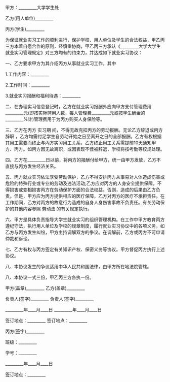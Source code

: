 
 


甲方：_________大学学生处


乙方(用人单位)_________


丙方(学生)_________


为保证就业实习工作的顺利进行，保护学校、用人单位及学生的合法权益，甲乙丙三方本着自愿合作的原则，经慎重协商，甲乙丙三方承认《_________大学大学生就业实习管理规定》对三方均有的约束力，并达成如下就业实习协议：


一、乙方要求甲方为其介绍丙方从事就业实习工作，其中


1.工作内容：_________


2.工作时间：_________


3.就业实习报酬和福利待遇：_________


二、在办理实习信息登记时，乙方在就业实习报酬外应向甲方支付管理费用_________元(即按实际聘用人数，每人管理费_________元或按学生酬金的_________%计)管理费用于为丙方购买人身保险等。


三、乙方在丙方
实习期
间，不得无故克扣丙方的劳动报酬。无论乙方辞退或丙方
辞职
，乙方均需付足学生自劳动开始之日至离开之日的全部报酬。乙方有权根据其用工需要而终止与丙方实习用工关系，乙方终止用工关系需提前10天通知甲方、丙方。如丙方因无故离职，或因表现不佳被辞退，学校将按考勤等校规处理。


四、乙方在_________日以前，将丙方的报酬付给甲方，统一由甲方发放，乙方不直接与丙方发生经济关系。


五、丙方就业实习依法享受劳动保护，乙方不得安排丙方从事易对人体造成伤害或危险的特殊行业或专业的劳动及违法活动;乙方应对丙方的人身安全提供保障，不得损害或变相损害丙方在劳动保护方面的合法权益。否则，造成的后果由乙方负责。但是，甲方应为丙方提供相应的医疗保障，乙方对丙方的医疗不承担责任。在工作期间，乙方对丙方的故意行为造成的自身人身伤害事故不负责任。有关劳动保护的其他内容参照
劳动法
的有关规定执行。


六、甲方是具体负责指导大学生就业实习的组织管理机构。在工作中甲方教育丙方遵纪守法，执行用人单位及学校的规章制度，履行就业实习协议中的各项义务，如乙方与丙方发生纠纷，甲方主持调解双方的争议。在调解前，乙方或丙方不可申请仲裁和诉讼。


七、乙方有权与丙方签定有关知识产权、保密义务等协议。甲方督促丙方执行上述协议。


八、本协议发生的争议适用中华人民共和国法律，由甲方所在地法院管辖。


八、本协议一式三份，甲乙丙三方各执一份。


甲方(盖章)_________ 乙方(盖章)_________


负责人(签字)_________ 负责人(签字)_________


_________年____月____日 _________年____月____日


签订地点：_________ 签订地点：_________


丙方(签字)_________


班级：_________


学号：_________


_________年____月____日


签订地点：_________
 


 

 
 
 
 
 
  


  
 

  


  


  
 
 
 
 

